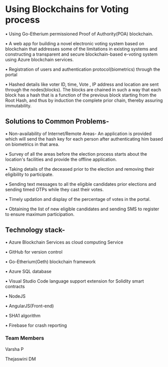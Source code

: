 
# Using Blockchains for Voting process

•	Using Go-Etherium permissioned Proof of Authority(POA) blockchain. 

•	A web app for building a novel electronic voting system based on blockchain that addresses some of the limitations in existing systems and constructing a transparent and secure blockchain-based e-voting system using Azure blockchain services.

•	Registration of users and authentication protocol(biometrics) through the portal

•	Hashed details like voter ID, time, Vote , IP address and location are sent through the nodes(blocks). The blocks are chained in such a way that each block has a hash that is a function of the previous block starting from the Root Hash, and thus by induction the complete prior chain, thereby assuring immutability.

##	Solutions to Common Problems-

•	Non-availability of Internet/Remote Areas- An application is provided which will send the hash key for each person after authenticating him based on biometrics in that area.

•	Survey of all the areas before the election process starts about the location's facilities and provide the offline application.

•	Taking details of the deceased prior to the election and removing their eligibility to participate.

•	Sending text messages to all the eligible candidates prior elections and sending timed OTPs while they cast their votes.

•	Timely updation and display of the percentage of votes in the portal.

•	Obtaining the list of new eligible candidates and sending SMS to register to ensure maximum participation.

## Technology stack-

•	Azure Blockchain Services as cloud computing Service

•	GitHub for version control

•	Go-Etherium(Geth) blockchain framework

•	Azure SQL database

•	Visual Studio Code language support extension for Solidity smart contracts

•	NodeJS

•	AngularJS(Front-end)

•	SHA1 algorithm

•	Firebase for crash reporting
 ### Team Members
 
 Varsha P
 
 Thejaswini DM

